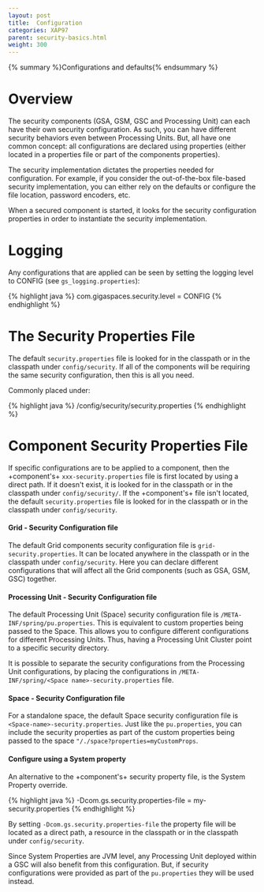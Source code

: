 ```yaml
---
layout: post
title:  Configuration
categories: XAP97
parent: security-basics.html
weight: 300
---
```


{% summary %}Configurations and defaults{% endsummary %}

# Overview

The security components (GSA, GSM, GSC and Processing Unit) can each have their own security configuration. As such, you can have different security behaviors even between Processing Units. But, all have one common concept: all configurations are declared using properties (either located in a properties file or part of the components properties).

The security implementation dictates the properties needed for configuration. For example, if you consider the out-of-the-box file-based security implementation, you can either rely on the defaults or configure the file location, password encoders, etc.

When a secured component is started, it looks for the security configuration properties in order to instantiate the security implementation.

# Logging

Any configurations that are applied can be seen by setting the logging level to CONFIG (see `gs_logging.properties`):

{% highlight java %}
com.gigaspaces.security.level = CONFIG
{% endhighlight %}

# The Security Properties File

The default `security.properties` file is looked for in the classpath or in the classpath under `config/security`.
If all of the components will be requiring the same security configuration, then this is all you need.

Commonly placed under:

{% highlight java %}
<GigaSpaces root>/config/security/security.properties
{% endhighlight %}

# Component Security Properties File

If specific configurations are to be applied to a component, then the +component's+ `xxx-security.properties` file is first located by using a direct path. If it doesn't exist, it is looked for in the classpath or in the classpath under `config/security/`. If the +component's+ file isn't located, the default `security.properties` file is looked for in the classpath or in the classpath under `config/security`.

#### Grid - Security Configuration file

The default Grid components security configuration file is `grid-security.properties`. It can be located anywhere in the classpath or in the classpath under `config/security`. Here you can declare different configurations that will affect all the Grid components (such as GSA, GSM, GSC) together.

#### Processing Unit - Security Configuration file

The default Processing Unit (Space) security configuration file is `/META-INF/spring/pu.properties`. This is equivalent to custom properties being passed to the Space. This allows you to configure different configurations for different Processing Units. Thus, having a Processing Unit Cluster point to a specific security directory.

It is possible to separate the security configurations from the Processing Unit configurations, by placing the configurations in `/META-INF/spring/<Space name>-security.properties` file.

#### Space - Security Configuration file

For a standalone space, the default Space security configuration file is `<Space-name>-security.properties`. Just like the `pu.properties`, you can include the security properties as part of the custom properties being passed to the space `"/./space?properties=myCustomProps`.

#### Configure using a System property

An alternative to the +component's+ security property file, is the System Property override.

{% highlight java %}
-Dcom.gs.security.properties-file = my-security.properties
{% endhighlight %}

By setting `-Dcom.gs.security.properties-file` the property file will be located as a direct path, a resource in the classpath or in the classpath under `config/security`.

Since System Properties are JVM level, any Processing Unit deployed within a GSC will also benefit from this configuration. But, if security configurations were provided as part of the `pu.properties` they will be used instead.

